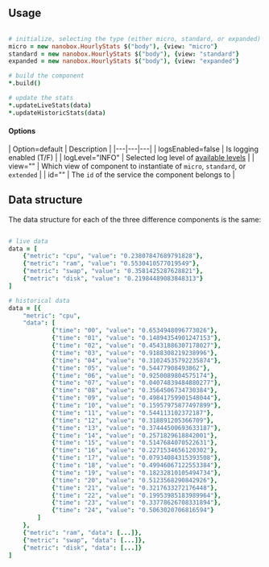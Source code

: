 
## Usage
```coffeescript

# initialize, selecting the type (either micro, standard, or expanded)
micro = new nanobox.HourlyStats $("body"), {view: "micro"}
standard = new nanobox.HourlyStats $("body"), {view: "standard"}
expanded = new nanobox.HourlyStats $("body"), {view: "expanded"}

# build the component
*.build()

# update the stats
*.updateLiveStats(data)
*.updateHistoricStats(data)
```

#### Options
| Option=default | Description |
|---|---|---|
| logsEnabled=false | Is logging enabled (T/F) |
| logLevel="INFO" | Selected log level of [available levels](https://github.com/sdomino/dash/blob/master/src/dash.coffee#L8) |
| view="" | Which view of component to instantiate of `micro`, `standard`, or `extended` |
| id="" | The `id` of the service the component belongs to |

## Data structure
The data structure for each of the three difference components is the same:

```coffeescript

# live data
data = [
	{"metric": "cpu", "value": "0.23807847689791828"},
	{"metric": "ram", "value": "0.5530410577019549"},
	{"metric": "swap", "value": "0.3581425287628821"},
	{"metric": "disk", "value": "0.21984489083848313"}
]

# historical data
data = [{
	"metric": "cpu",
	"data": [
			{"time": "00", "value": "0.6534948096773026"},
			{"time": "01", "value": "0.14894354901247153"},
			{"time": "02", "value": "0.45431886307178027"},
			{"time": "03", "value": "0.9188308219238996"},
			{"time": "04", "value": "0.31024535792235874"},
			{"time": "05", "value": "0.54477908493862"},
			{"time": "06", "value": "0.9250089804575174"},
			{"time": "07", "value": "0.04074839484880277"},
			{"time": "08", "value": "0.3564506734730384"},
			{"time": "09", "value": "0.49841759901548044"},
			{"time": "10", "value": "0.15957975877497899"},
			{"time": "11", "value": "0.544113102372187"},
			{"time": "12", "value": "0.318891205366709"},
			{"time": "13", "value": "0.37444500693633187"},
			{"time": "14", "value": "0.2571829618842001"},
			{"time": "15", "value": "0.5147684070522631"},
			{"time": "16", "value": "0.2271534656120302"},
			{"time": "17", "value": "0.07934084315393508"},
			{"time": "18", "value": "0.49946067122553384"},
			{"time": "19", "value": "0.18232810105494734"},
			{"time": "20", "value": "0.5123568290842926"},
			{"time": "21", "value": "0.3217633272176448"},
			{"time": "22", "value": "0.19953985183989964"},
			{"time": "23", "value": "0.33778626708331894"},
			{"time": "24", "value": "0.5063020706816594"}
		]
	},
	{"metric": "ram", "data": [...]},
	{"metric": "swap", "data": [...]},
	{"metric": "disk", "data": [...]}
]
```
